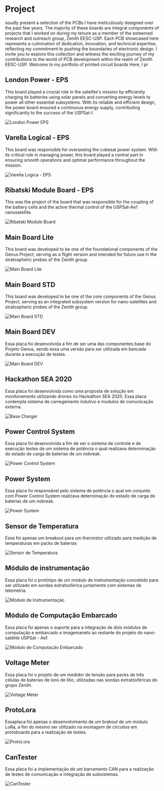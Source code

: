# Project

soudly present a selection of the PCBs I have meticulously designed over the past few years. The majority of these boards are integral components of projects that I worked on during my tenure as a member of the esteemed research and outreach group, Zenith EESC-USP. Each PCB showcased here represents a culmination of dedication, innovation, and technical expertise, reflecting my commitment to pushing the boundaries of electronic design. I invite you to explore this collection and witness the exciting journey of my contributions to the world of PCB development within the realm of Zenith EESC-USP.
Welcome to my portfolio of printed circuit boards Here, I pr

## London Power - EPS
This board played a crucial role in the satellite's mission by efficiently charging its batteries using solar panels and converting energy levels to power all other essential subsystems. With its reliable and efficient design, the power board ensured a continuous energy supply, contributing significantly to the success of the USPSat-I

![London Power EPS](/images/London_soldada.png)

## Varella Logical - EPS
This board was responsible for overseeing the cubesat power system. With its critical role in managing power, this board played a central part in ensuring smooth operations and optimal performance throughout the mission. 

![Varella Logica - EPS](/images/logical_soldada.png)

## Ribatski Module Board - EPS

This was the project of the board that was responsible for the coupling of the battery cells and the active thermal control of the USPSat-Ae1 nanosatellite.

![Ribatski Module Board](/images/ribatski_soldada.png)

## Main Board Lite

This board was developed to be one of the foundational components of the Genus Project, serving as a flight version and intended for future use in the stratospheric probes of the Zenith group.

![Main Board Lite](/images/main_lite.jpeg)

## Main Board STD
This board was developed to be one of the core components of the Genus Project, serving as an integrated subsystem version for nano-satellites and stratospheric probes of the Zenith group.

![Main Board STD](/images/main_std.PNG)

## Main Board DEV
Essa placa foi desenvolvida a fim de ser uma das componentes base do Projeto Genus, sendo essa uma versão para ser utilizada em bancada durante a execução de testes.

![Main Board DEV](/images/main_dev.PNG)

## Hackathon SEA 2020
Essa placa foi desenvolvida como uma proposta de solução em monitoramento utilizando drones no Hackathon SEA 2020. Essa placa contempla sistema de carregamento indutivo e modulos de comunicação externa.

![Base Charger](/images/placa_base.PNG)

## Power Control System 
Essa placa foi desenvolvida a fim de ser o sistema de controle e de execução testes de um sistema de potência o qual realizava determinação do estado de carga de baterias de um nobreak.

![Power Control System](/images/controlsystem.PNG)

## Power System 
Essa placa foi responsável pelo  sistema de potência o qual em conjunto com Power Control System realizava determinação do estado de carga de baterias de um nobreak.

![Power System](/images/power-render.PNG)

## Sensor de Temperatura
Esse foi apenas um breakout para um thermistor utilizado para medição de temperaturas em packs de baterias

![Sensor de Temperatura](/images/render-temper.PNG)

##  Módulo de instrumentação
Essa placa foi o protótipo de um módulo de instrumentação concebido para ser utilizado em sondas estratosférica juntamente com sistemas de telemetria.

![Módulo de Instrumentação](/images/varelastd.png)

##  Módulo de Computação Embarcado
Essa placa foi apenas o suporte para a integração de dois módulos de computação e embarcado e imagemaneto ao restante do projeto do nano-satélite USPSat - Ae1

![Módulo de Computação Embarcado](/images/comin.png)

## Voltage Meter
Essa placa foi o projeto de um medidor de tensão para packs de três células de baterias de ions de lítio, utilizadas nas sondas extratósféricas do grupo Zenith.

![Voltage Meter](/images/voltagemeter.png)

## ProtoLora
Essaplaca foi apenas o desenvolvimento de um brakout de um módulo LoRa, a fim do mesmo ser utilizado na montagem de circuitos em protoboards para a realização de testes.

![ProtoLora](/images/protolora.png)

## CanTester
Essa placa foi a implementação de um barramento CAN para a realização de testes de comunicação e integração de subsistemas.

![CanTester](/images/can_tester.png)
